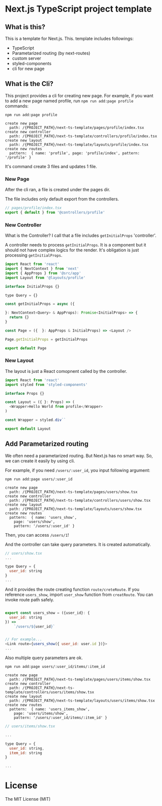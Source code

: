 # Next.js TypeScript project template

## What is this?

This is a template for Next.js. This. template includes followings:

- TypeScript
- Parametarized routing (by next-routes)
- custom server
- styled-components
- cli for new page

## What is the Cli?

This project provides a cli for creating new page. For example, if you want to add a new page named profile, run `npm run add:page profile` commands:

```shell
npm run add:page profile

create new page
  path: /{PROJECT_PATH}/next-ts-template/pages/profile/index.tsx
create new controller
  path: /{PROJECT_PATH}/next-ts-template/controllers/profile/index.tsx
create new layout
  path: /{PROJECT_PATH}/next-ts-template/layouts/profile/index.tsx
create new routes
  pattern:  { name: 'profile', page: 'profile/index', pattern: '/profile' }
```

It's command create 3 files and updates 1 file.

### New Page

After the cli ran, a file is created under the pages dir.

The file includes only default export from the controllers.

```js
// pages/profile/index.tsx
export { default } from '@controllers/profile'

```

### New Controller

What is the Controller? I call that a file includes `getInitialProps`  'controller'.

A controller needs to process `getInitialProps`. It is a component but it should not have complex logics for the render. It's obligation is just processing `getInitialProps`.

```js
import React from 'react'
import { NextContext } from 'next'
import { AppProps } from '@src/app'
import Layout from '@layouts/profile'

interface InitialProps {}

type Query = {}

const getInitialProps = async ({

}: NextContext<Query> & AppProps): Promise<InitialProps> => {
  return {}
}

const Page = ({  }: AppProps & InitialProps) => <Layout />

Page.getInitialProps = getInitialProps

export default Page
```

### New Layout

The layout is just a React comopnent called by the controller.

```js
import React from 'react'
import styled from 'styled-components'

interface Props {}

const Layout = ({ }: Props) => (
  <Wrapper>Hello World from profile</Wrapper>
)

const Wrapper = styled.div``

export default Layout
```

## Add Parametarized routing

We often need a parametarized routing. But Next.js has no smart way. So, we can create it easily by using cli.

For example, if you need `/users/:user_id`, you input following argument:

```shell
npm run add:page users/:user_id

create new page
  path: /{PROJECT_PATH}/next-ts-template/pages/users/show.tsx
create new controller
  path: /{PROJECT_PATH}/next-ts-template/controllers/users/show.tsx
create new layout
  path: /{PROJECT_PATH}/next-ts-template/layouts/users/show.tsx
create new routes
  pattern:  { name: 'users_show',
    page: 'users/show',
    pattern: '/users/:user_id' }
```

Then, you can access `/users/1`!

And the controller can take query parameters. It is created automatically.

```js
// users/show.tsx
...

type Query = {
  user_id: string
}
...
```

And it provides the route creating function `route/creteRoute`. If you reference `users_show`, import `user_show` function from `creatRoute`. You can invoke route path safely.

```js

export const users_show = ({user_id}: {
  user_id: string
}) =>
    `/users/${user_id}`


// For example...
<Link route={users_show({ user_id: user.id })}>
...
```


Also multiple query parameters are ok.

```shell
npm run add:page users/:user_id/items/:item_id

create new page
  path: /{PROJECT_PATH}/next-ts-template/pages/users/items/show.tsx
create new controller
  path: /{PROJECT_PATH}/next-ts-template/controllers/users/items/show.tsx
create new layout
  path: /{PROJECT_PATH}/next-ts-template/layouts/users/items/show.tsx
create new routes
  pattern:  { name: 'users_items_show',
    page: 'users/items/show',
    pattern: '/users/:user_id/items/:item_id' }
```

```js
// users/items/show.tsx

...

type Query = {
  user_id: string,
  item_id: string
}

...

```

# License
The MIT License (MIT)
